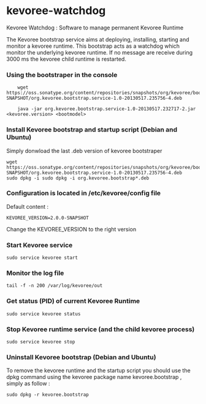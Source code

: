 kevoree-watchdog
================

Kevoree Watchdog : Software to manage permanent Kevoree Runtime

The Kevoree bootstrap service aims at deploying, installing, starting and monitor a kevoree runtime. This bootstrap acts as a watchdog which monitor the underlying kevoree runtime. If no message are receive during 3000 ms the kevoree child runtime is restarted.

### Using the bootstraper in the console

		wget https://oss.sonatype.org/content/repositories/snapshots/org/kevoree/bootstrap/org.kevoree.bootstrap.service/1.0-SNAPSHOT/org.kevoree.bootstrap.service-1.0-20130517.235756-4.deb
		
		java -jar org.kevoree.bootstrap.service-1.0-20130517.232717-2.jar <kevoree.version> <bootmodel>

### Install Kevoree bootstrap and startup script (Debian and Ubuntu)

Simply donwload the last .deb version of kevoree bootstraper 

	wget https://oss.sonatype.org/content/repositories/snapshots/org/kevoree/bootstrap/org.kevoree.bootstrap.service/1.0-SNAPSHOT/org.kevoree.bootstrap.service-1.0-20130517.235756-4.deb
	sudo dpkg -i sudo dpkg -i org.kevoree.bootstrap*.deb
	
### Configuration is located in /etc/kevoree/config file

Default content : 

	KEVOREE_VERSION=2.0.0-SNAPSHOT
	
Change the KEVOREE_VERSION to the right version 

### Start Kevoree service 

	sudo service kevoree start
	
### Monitor the log file 

	tail -f -n 200 /var/log/kevoree/out

### Get status (PID) of current Kevoree Runtime

	sudo service kevoree status
	
### Stop Kevoree runtime service (and the child kevoree process)

	sudo service kevoree stop

### Uninstall Kevoree bootstrap (Debian and Ubuntu)

To remove the kevoree runtime and the startup script you should use the dpkg command using the kevoree package name kevoree.bootstrap , simply as follow :

	sudo dpkg -r kevoree.bootstrap 